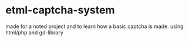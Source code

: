 # etml-captcha-system
made for a noted project and to learn how a basic captcha is made.
using html/php and gd-library
